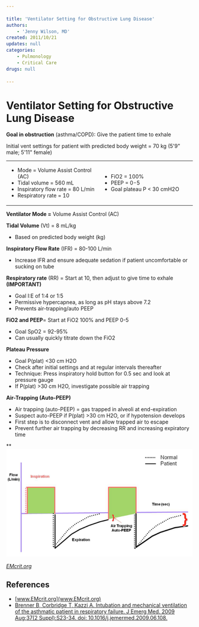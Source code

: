 ```yaml
---

title: 'Ventilator Setting for Obstructive Lung Disease'
authors:
    - 'Jenny Wilson, MD'
created: 2011/10/21
updates: null
categories:
    - Pulmonology
    - Critical Care
drugs: null

---
```




# Ventilator Setting for Obstructive Lung Disease

**Goal in obstruction** (asthma/COPD): Give the patient time to exhale

Initial vent settings for patient with predicted body weight = 70 kg (5'9" male; 5'11" female)

<table>
<colgroup>
<col width="50%" />
<col width="50%" />
</colgroup>
<tbody>
<tr class="odd">
<td><ul>
<li>Mode = Volume Assist Control (AC)</li>
<li>Tidal volume = 560 mL</li>
<li>Inspiratory flow rate = 80 L/min</li>
<li>Respiratory rate = 10</li>
</ul></td>
<td><ul>
<li>FiO2 = 100%</li>
<li>PEEP = 0-5</li>
<li>Goal plateau P &lt; 30 cmH2O</li>
</ul></td>
</tr>
</tbody>
</table>

**Ventilator Mode =** Volume Assist Control (AC)

**Tidal Volume** (Vt) = 8 mL/kg 

-   Based on predicted body weight (kg)

**Inspiratory Flow Rate** (IFR) = 80-100 L/min 

-   Increase IFR and ensure adequate sedation if patient uncomfortable or sucking on tube

**Respiratory rate** (RR) = Start at 10, then adjust to give time to exhale **(IMPORTANT)**

-   Goal I:E of 1:4 or 1:5
-   Permissive hypercapnea, as long as pH stays above 7.2
-   Prevents air-trapping/auto PEEP

**FiO2 and PEEP**= Start at FiO2 100% and PEEP 0-5

-   Goal SpO2 = 92-95%
-   Can usually quickly titrate down the FiO2

**Plateau Pressure**

-   Goal P(plat) &lt;30 cm H2O
-   Check after initial settings and at regular intervals thereafter
-   Technique: Press inspiratory hold button for 0.5 sec and look at pressure gauge 
-   If P(plat) &gt;30 cm H2O, investigate possible air trapping

**Air-Trapping (Auto-PEEP)**

-   Air trapping (auto-PEEP) = gas trapped in alveoli at end-expiration
-   Suspect auto-PEEP if P(plat) &gt;30 cm H2O, or if hypotension develops
-   First step is to disconnect vent and allow trapped air to escape
-   Prevent further air trapping by decreasing RR and increasing expiratory time

**![](image-1.png)

*[EMcrit.org](http://emcrit.org/podcasts/vent-part-2/)*

## References

-   [www.EMcrit.org](www.EMcrit.org)
-   [Brenner B, Corbridge T, Kazzi A. Intubation and mechanical ventilation of the asthmatic patient in respiratory failure. J Emerg Med. 2009 Aug;37(2 Suppl):S23-34. doi: 10.1016/j.jemermed.2009.06.108.](https://www.ncbi.nlm.nih.gov/pubmed/19683662/)

